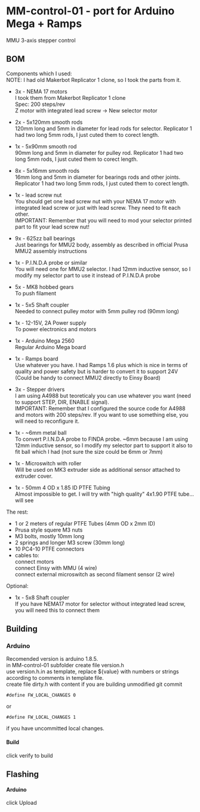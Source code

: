 # MM-control-01 - port for Arduino Mega + Ramps
MMU 3-axis stepper control

## BOM
Components which I used:  
NOTE: I had old Makerbot Replicator 1 clone, so I took the parts from it.  
  
- 3x - NEMA 17 motors  
  I took them from Makerbot Replicator 1 clone  
  Spec: 200 steps/rev  
  Z motor with integrated lead screw -> New selector motor  
  
- 2x - 5x120mm smooth rods  
  120mm long and 5mm in diameter for lead rods for selector. Replicator 1 had two long 5mm rods, I just cuted them to corect length.  
  
- 1x - 5x90mm smooth rod  
  90mm long and 5mm in diameter for pulley rod. Replicator 1 had two long 5mm rods, I just cuted them to corect length.  
  
- 8x - 5x16mm smooth rods  
  16mm long and 5mm in diameter for bearings rods and other joints. Replicator 1 had two long 5mm rods, I just cuted them to corect length.  
  
- 1x - lead screw nut  
  You should get one lead screw nut with your NEMA 17 motor with integrated lead screw or just with lead screw. They need to fit each other.  
  IMPORTANT: Remember that you will need to mod your selector printed part to fit your lead screw nut!  
  
- 9x - 625zz ball bearings  
  Just bearings for MMU2 body, assembly as described in official Prusa MMU2 assembly instructions  
  
- 1x - P.I.N.D.A probe or similar  
  You will need one for MMU2 selector. I had 12mm inductive sensor, so I modify my selector part to use it instead of P.I.N.D.A probe  
  
- 5x - MK8 hobbed gears  
  To push filament  
  
- 1x - 5x5 Shaft coupler  
  Needed to connect pulley motor with 5mm pulley rod (90mm long)  
  
- 1x - 12-15V, 2A Power supply  
  To power electronics and motors  
  
- 1x - Arduino Mega 2560  
  Regular Arduino Mega board  
  
- 1x - Ramps board  
  Use whatever you have. I had Ramps 1.6 plus which is nice in terms of quality and power safety but is harder to convert it to support 24V (Could be handy to connect MMU2 directly to Einsy Board)
  
- 3x - Stepper drivers  
  I am using A4988 but teoreticaly you can use whatever you want (need to support STEP, DIR, ENABLE signal).  
  IMPORTANT: Remember that I configured the source code for A4988 and motors with 200 steps/rev. If you want to use something else, you will need to reconfigure it.  
  
- 1x - ~6mm metal ball  
  To convert P.I.N.D.A probe to FINDA probe. ~6mm because I am using 12mm inductive sensor, so I modify my selector part to support it also to fit ball which I had (not sure the size could be 6mm or 7mm)  
  
- 1x - Microswitch with roller  
  Will be used on MK3 extruder side as additional sensor attached to extruder cover.  
  
- 1x - 50mm 4 OD x 1.85 ID PTFE Tubing  
  Almost impossible to get. I will try with "high quality" 4x1.90 PTFE tube... will see  
  
The rest:  
- 1 or 2 meters of regular PTFE Tubes (4mm OD x 2mm ID)  
- Prusa style squere M3 nuts  
- M3 bolts, mostly 10mm long  
- 2 springs and longer M3 screw (30mm long)  
- 10 PC4-10 PTFE connectors  
- cables to:  
  connect motors  
  connect Einsy with MMU (4 wire)  
  connect external microswitch as second filament sensor (2 wire)  

Optional:  
- 1x - 5x8 Shaft coupler  
  If you have NEMA17 motor for selector without integrated lead screw, you will need this to connect them  
  
## Building
### Arduino
Recomended version is arduino 1.8.5.  
in MM-control-01 subfolder create file version.h  
use version.h.in as template, replace ${value} with numbers or strings according to comments in template file.  
create file dirty.h with content if you are building unmodified git commit
~~~
#define FW_LOCAL_CHANGES 0
~~~
or
~~~
#define FW_LOCAL_CHANGES 1
~~~
if you have uncommitted local changes.
#### Build
click verify to build

## Flashing
#### Arduino
click Upload
